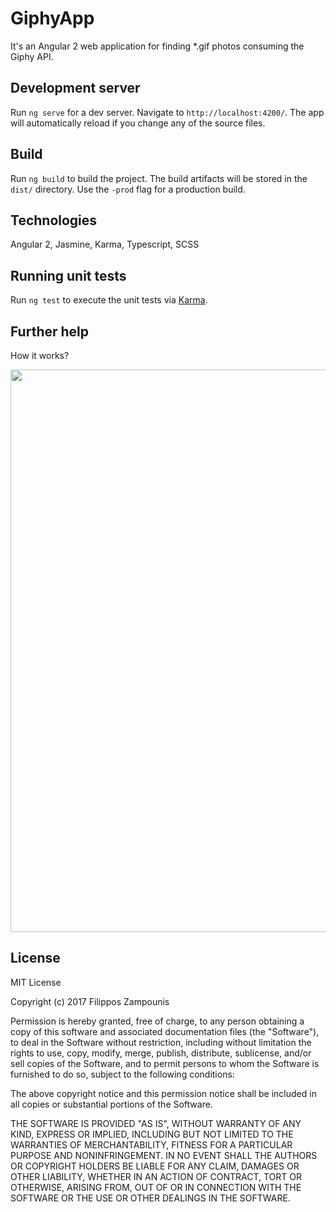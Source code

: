 # GiphyApp

It's an Angular 2 web application for finding *.gif photos consuming the Giphy API. 

## Development server

Run `ng serve` for a dev server. Navigate to `http://localhost:4200/`. The app will automatically reload if you change any of the source files.

## Build

Run `ng build` to build the project. The build artifacts will be stored in the `dist/` directory. Use the `-prod` flag for a production build.

## Technologies

Angular 2, Jasmine, Karma, Typescript, SCSS

## Running unit tests

Run `ng test` to execute the unit tests via [Karma](https://karma-runner.github.io).

## Further help

How it works?

<img src="https://media.giphy.com/media/26u4hVcVOUM52rvIQ/giphy.gif" width="900">

## License

MIT License

Copyright (c) 2017 Filippos Zampounis

Permission is hereby granted, free of charge, to any person obtaining a copy
of this software and associated documentation files (the "Software"), to deal
in the Software without restriction, including without limitation the rights
to use, copy, modify, merge, publish, distribute, sublicense, and/or sell
copies of the Software, and to permit persons to whom the Software is
furnished to do so, subject to the following conditions:

The above copyright notice and this permission notice shall be included in all
copies or substantial portions of the Software.

THE SOFTWARE IS PROVIDED "AS IS", WITHOUT WARRANTY OF ANY KIND, EXPRESS OR
IMPLIED, INCLUDING BUT NOT LIMITED TO THE WARRANTIES OF MERCHANTABILITY,
FITNESS FOR A PARTICULAR PURPOSE AND NONINFRINGEMENT. IN NO EVENT SHALL THE
AUTHORS OR COPYRIGHT HOLDERS BE LIABLE FOR ANY CLAIM, DAMAGES OR OTHER
LIABILITY, WHETHER IN AN ACTION OF CONTRACT, TORT OR OTHERWISE, ARISING FROM,
OUT OF OR IN CONNECTION WITH THE SOFTWARE OR THE USE OR OTHER DEALINGS IN THE
SOFTWARE.
